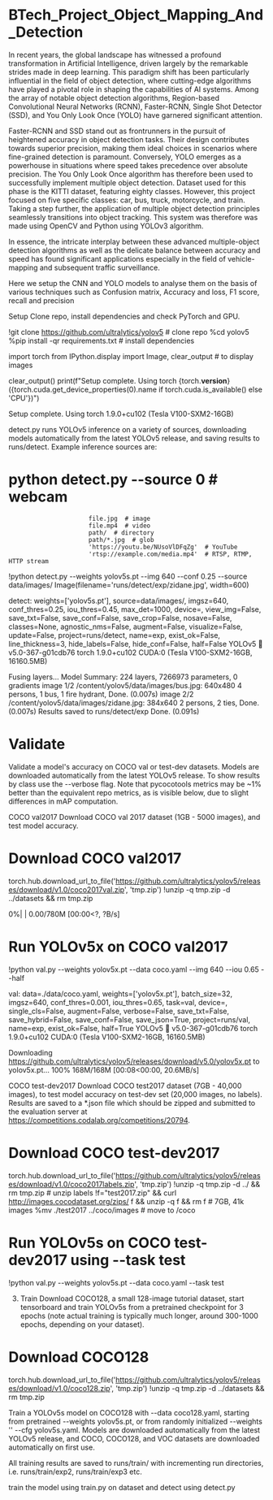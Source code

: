 # BTech_Project_Object_Mapping_And_Detection


In recent years, the global landscape has witnessed a profound transformation in Artificial Intelligence, driven largely by the remarkable strides made in deep learning. This paradigm shift has been particularly influential in the field of object detection, where cutting-edge algorithms have played a pivotal role in shaping the capabilities of AI systems. Among the array of notable object detection algorithms, Region-based Convolutional Neural Networks (RCNN), Faster-RCNN, Single Shot Detector (SSD), and You Only Look Once (YOLO) have garnered significant attention.

Faster-RCNN and SSD stand out as frontrunners in the pursuit of heightened accuracy in object detection tasks. Their design contributes towards superior precision, making them ideal choices in scenarios where fine-grained detection is paramount. Conversely, YOLO emerges as a powerhouse in situations where speed takes precedence over absolute precision. The You Only Look Once algorithm has therefore been used to successfully implement multiple object detection. Dataset used for this phase is the KITTI dataset, featuring eighty classes. However, this project focused on five specific classes: car, bus, truck, motorcycle, and train. Taking a step further, the application of multiple object detection principles seamlessly transitions into object tracking. This system was therefore was made using OpenCV and Python using YOLOv3 algorithm.

In essence, the intricate interplay between these advanced multiple-object detection algorithms as well as the delicate balance between accuracy and speed has found significant applications especially in the field of vehicle-mapping and subsequent traffic surveillance.

Here we setup the CNN and YOLO models to analyse them on the basis of various techniques such as Confusion matrix, Accuracy and loss, F1 score, recall and precision



Setup
Clone repo, install dependencies and check PyTorch and GPU.


!git clone https://github.com/ultralytics/yolov5  # clone repo
%cd yolov5
%pip install -qr requirements.txt  # install dependencies

import torch
from IPython.display import Image, clear_output  # to display images

clear_output()
print(f"Setup complete. Using torch {torch.__version__} ({torch.cuda.get_device_properties(0).name if torch.cuda.is_available() else 'CPU'})")
     
Setup complete. Using torch 1.9.0+cu102 (Tesla V100-SXM2-16GB)

detect.py runs YOLOv5 inference on a variety of sources, downloading models automatically from the latest YOLOv5 release, and saving results to runs/detect. Example inference sources are:

# python detect.py --source 0  # webcam
                          file.jpg  # image 
                          file.mp4  # video
                          path/  # directory
                          path/*.jpg  # glob
                          'https://youtu.be/NUsoVlDFqZg'  # YouTube
                          'rtsp://example.com/media.mp4'  # RTSP, RTMP, HTTP stream

!python detect.py --weights yolov5s.pt --img 640 --conf 0.25 --source data/images/
Image(filename='runs/detect/exp/zidane.jpg', width=600)
     
detect: weights=['yolov5s.pt'], source=data/images/, imgsz=640, conf_thres=0.25, iou_thres=0.45, max_det=1000, device=, view_img=False, save_txt=False, save_conf=False, save_crop=False, nosave=False, classes=None, agnostic_nms=False, augment=False, visualize=False, update=False, project=runs/detect, name=exp, exist_ok=False, line_thickness=3, hide_labels=False, hide_conf=False, half=False
YOLOv5 🚀 v5.0-367-g01cdb76 torch 1.9.0+cu102 CUDA:0 (Tesla V100-SXM2-16GB, 16160.5MB)

Fusing layers... 
Model Summary: 224 layers, 7266973 parameters, 0 gradients
image 1/2 /content/yolov5/data/images/bus.jpg: 640x480 4 persons, 1 bus, 1 fire hydrant, Done. (0.007s)
image 2/2 /content/yolov5/data/images/zidane.jpg: 384x640 2 persons, 2 ties, Done. (0.007s)
Results saved to runs/detect/exp
Done. (0.091s)

# Validate
Validate a model's accuracy on COCO val or test-dev datasets. Models are downloaded automatically from the latest YOLOv5 release. To show results by class use the --verbose flag. Note that pycocotools metrics may be ~1% better than the equivalent repo metrics, as is visible below, due to slight differences in mAP computation.

COCO val2017
Download COCO val 2017 dataset (1GB - 5000 images), and test model accuracy.


# Download COCO val2017
torch.hub.download_url_to_file('https://github.com/ultralytics/yolov5/releases/download/v1.0/coco2017val.zip', 'tmp.zip')
!unzip -q tmp.zip -d ../datasets && rm tmp.zip
     
  0%|          | 0.00/780M [00:00<?, ?B/s]

# Run YOLOv5x on COCO val2017
!python val.py --weights yolov5x.pt --data coco.yaml --img 640 --iou 0.65 --half
     
val: data=./data/coco.yaml, weights=['yolov5x.pt'], batch_size=32, imgsz=640, conf_thres=0.001, iou_thres=0.65, task=val, device=, single_cls=False, augment=False, verbose=False, save_txt=False, save_hybrid=False, save_conf=False, save_json=True, project=runs/val, name=exp, exist_ok=False, half=True
YOLOv5 🚀 v5.0-367-g01cdb76 torch 1.9.0+cu102 CUDA:0 (Tesla V100-SXM2-16GB, 16160.5MB)

Downloading https://github.com/ultralytics/yolov5/releases/download/v5.0/yolov5x.pt to yolov5x.pt...
100% 168M/168M [00:08<00:00, 20.6MB/s]

COCO test-dev2017
Download COCO test2017 dataset (7GB - 40,000 images), to test model accuracy on test-dev set (20,000 images, no labels). Results are saved to a *.json file which should be zipped and submitted to the evaluation server at https://competitions.codalab.org/competitions/20794.


# Download COCO test-dev2017
torch.hub.download_url_to_file('https://github.com/ultralytics/yolov5/releases/download/v1.0/coco2017labels.zip', 'tmp.zip')
!unzip -q tmp.zip -d ../ && rm tmp.zip # unzip labels
!f="test2017.zip" && curl http://images.cocodataset.org/zips/
f && unzip -q f && rm
f  # 7GB,  41k images
%mv ./test2017 ../coco/images  # move to /coco
     

# Run YOLOv5s on COCO test-dev2017 using --task test
!python val.py --weights yolov5s.pt --data coco.yaml --task test

3. Train
Download COCO128, a small 128-image tutorial dataset, start tensorboard and train YOLOv5s from a pretrained checkpoint for 3 epochs (note actual training is typically much longer, around 300-1000 epochs, depending on your dataset).


# Download COCO128
torch.hub.download_url_to_file('https://github.com/ultralytics/yolov5/releases/download/v1.0/coco128.zip', 'tmp.zip')
!unzip -q tmp.zip -d ../datasets && rm tmp.zip
     
Train a YOLOv5s model on COCO128 with --data coco128.yaml, starting from pretrained --weights yolov5s.pt, or from randomly initialized --weights '' --cfg yolov5s.yaml. Models are downloaded automatically from the latest YOLOv5 release, and COCO, COCO128, and VOC datasets are downloaded automatically on first use.

All training results are saved to runs/train/ with incrementing run directories, i.e. runs/train/exp2, runs/train/exp3 etc.

train the model using train.py on dataset and detect using detect.py
